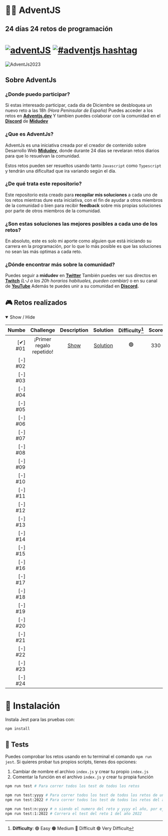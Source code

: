 # **🎅🎄 AdventJS**
## **24 días 24 retos de programación**

# [![adventJS](https://img.shields.io/badge/adventJS-fbbf24?style=flat-square&logo=JavaScript&logoColor=000000)](https://adventjs.dev) [![#adventjs hashtag](https://img.shields.io/badge/-%23adventJS-1DA1F2?style=flat-square&logo=twitter&logoColor=white)](https://twitter.com/search?q=%23adventjs&src=recent_search_click&f=live)



![AdventJs2023](https://imgur.com/V5JKvkv)


## **Sobre AdventJs**

### **¿Donde puedo participar?**

Si estas interesado participar, cada dia de Diciembre se desbloquea un nuevo reto a las 18h *(Hora Peninsular de España)*
Puedes acceder a los retos en **[Adventjs.dev](https://adventjs.dev/es)**
Y tambien puedes colaborar con la comunidad en el **[Discord](https://t.co/XruHkD62j3)** de **[Midudev](https://twitter.com/midudev)**


### **¿Que es AdventJs?**

AdventJs es una iniciativa creada por el creador de contenido sobre Desarrollo Web **[Midudev](https://twitter.com/midudev)**, donde durante 24 días se revelaran retos diarios para que lo resuelvan la comunidad. 

Estos retos pueden ser resueltos usando tanto `Javascript` como `Typescript` y tendrán una dificultad que ira variando según el día.

### **¿De qué trata este repositorio?**

Este repositorio esta creado para **recopilar mis soluciones** a cada uno de los retos mientras dure esta iniciativa, con el fin de ayudar a otros miembros de la comunidad o bien para recibir **feedback** sobre mis propias soluciones por parte de otros miembros de la comunidad.

### **¿Son estas soluciones las mejores posibles a cada uno de los retos?**

En absoluto, este es solo mi aporte como alguien que está iniciando su carrera en la programación, por lo que lo más posible es que las soluciones no sean las más optimas a cada reto.

### **¿Dónde encontrar más sobre la comunidad?**

Puedes seguir a **midudev** en **[Twitter](https://twitter.com/midudev)** También puedes ver sus directos en **[Twitch](https://www.twitch.tv/midudev)** *(L-J a las 20h horarios habituales, pueden cambiar)* o en su canal de **[YouTube](https://www.youtube.com/c/midudev)**
Además te puedes unir a su comunidad en **[Discord](https://t.co/XruHkD62j3).**

## **🎮 Retos realizados**

<details open>
<summary>Show / Hide</summary>

| Numbe     | Challenge                 | Description        | Solution                 | Difficulty[^1] | Score |
| --------: | :----------------------:  | :-----------------:| :----------------------: | :------------: | :---: |
| [✔] #01  | ¡Primer regalo repetido!  | [Show][c01-readme] | [Solution][c01-solution] |       🟢       |  330  |
| [-] #02  |                           |                    |                          |                |       |
| [-] #03  |                           |                    |                          |                |       |
| [-] #04  |                           |                    |                          |                |       |
| [-] #05  |                           |                    |                          |                |       |
| [-] #06  |                           |                    |                          |                |       |
| [-] #07  |                           |                    |                          |                |       |
| [-] #08  |                           |                    |                          |                |       |
| [-] #09  |                           |                    |                          |                |       |
| [-] #10  |                           |                    |                          |                |       |
| [-] #11  |                           |                    |                          |                |       |
| [-] #12  |                           |                    |                          |                |       |
| [-] #13  |                           |                    |                          |                |       |
| [-] #14  |                           |                    |                          |                |       |
| [-] #15  |                           |                    |                          |                |       |
| [-] #16  |                           |                    |                          |                |       |
| [-] #17  |                           |                    |                          |                |       |
| [-] #18  |                           |                    |                          |                |       |
| [-] #19  |                           |                    |                          |                |       |
| [-] #20  |                           |                    |                          |                |       |
| [-] #21  |                           |                    |                          |                |       |
| [-] #22  |                           |                    |                          |                |       |
| [-] #23  |                           |                    |                          |                |       |
| [-] #24  |                           |                    |                          |                |       |

[^1]: **Difficulty**: 🟢 Easy 🟠 Medium 🔴 Difficult 🟣 Very Difficult

[c01-readme]: ./challenge01/README.md
[c01-solution]: ./challenge01/index.js
</details>


# **📝 Instalación**

Instala Jest para las pruebas con:

```bash
npm install
```

## **🧪 Tests**

Puedes comprobar los retos usando en tu terminal el comando `npm run jest`.
Si quieres probar tus propios scripts, tienes dos opciones:

1. Cambiar de nombre el archivo `index.js` y crear tu propio `index.js`
2. Comentar la función en el archivo `index.js` y crear tu propia función

```bash
npm run test # Para correr todos los test de todos los retos

npm run test:yyyy # Para correr todos los test de todos los retos de un año es especifico, por ejemplo
npm run test:2022 # Para correr todos los test de todos los retos del año 2022

npm run test:n:yyyy # n siendo el numero del reto y yyyy el año, por ejemplo
npm run test:1:2022 # Correra el test del reto 1 del año 2022
```
